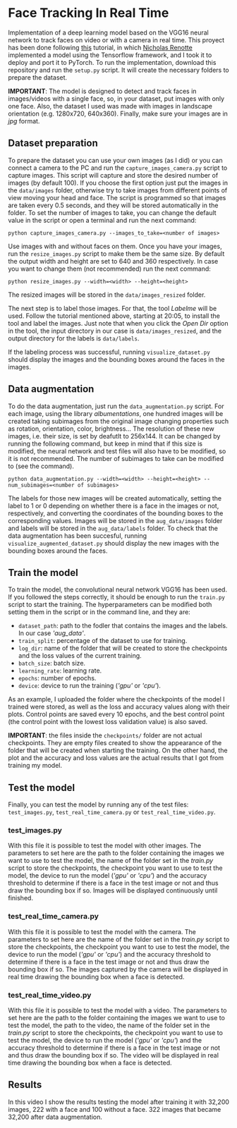 # Face Tracking In Real Time
Implementation of a deep learning model based on the VGG16 neural network to track faces on video or with a camera in real time. This proyect has been done following [this](https://www.youtube.com/watch?v=N_W4EYtsa10&t=6473s) tutorial, in which [Nicholas Renotte](https://www.youtube.com/@NicholasRenotte) implemented a model using the Tensorflow framework, and I took it to deploy and port it to PyTorch. To run the implementation, download this repository and run the ```setup.py``` script. It will create the necessary folders to prepare the dataset.

**IMPORTANT**: The model is designed to detect and track faces in images/videos with a single face, so, in your dataset, put images with only one face. Also, the dataset I used was made with images in landscape orientation (e.g. 1280x720, 640x360). Finally, make sure your images are in _jpg_ format.


## Dataset preparation
To prepare the dataset you can use your own images (as I did) or you can connect a camera to the PC and run the ```capture_images_camera.py``` script to capture images. This script will capture and store the desired number of images (by default 100). If you choose the first option just put the images in the ```data/images``` folder, otherwise try to take images from different points of view moving your head and face. The script is programmed so that images are taken every 0.5 seconds, and they will be stored automatically in the folder. To set the number of images to take, you can change the default value in the script or open a terminal and run the next command:
```
python capture_images_camera.py --images_to_take=<number of images>
```
Use images with and without faces on them. Once you have your images, run the ```resize_images.py``` script to make them be the same size. By default the output width and height are set to 640 and 360 respectively. In case you want to change them (not recommended) run the next command:
```
python resize_images.py --width=<width> --height=<height>
```
The resized images will be stored in the ```data/images_resized``` folder.

The next step is to label those images. For that, the tool _Labelme_ will be used. Follow the tutorial mentioned above, starting at 20:05, to install the tool and label the images. Just note that when you click the _Open Dir_ option in the tool, the input directory in our case is ```data/images_resized```, and the output directory for the labels is ```data/labels```.

If the labeling process was successful, running ```visualize_dataset.py``` should display the images and the bounding boxes around the faces in the images.


## Data augmentation
To do the data augmentation, just run the ```data_augmentation.py``` script. For each image, using the library _albumentations_, one hundred images will be created taking subimages from the original image changing properties such as rotation, orientation, color, brightness... The resolution of these new images, i.e. their size, is set by deafutlt to 256x144. It can be changed by running the following command, but keep in mind that if this size is modified, the neural network and test files will also have to be modified, so it is not recommended. The number of subimages to take can be modified to (see the command).
```
python data_augmentation.py --width=<width> --height=<height> --num_subimages=<number of subimages>
```
The labels for those new images will be created automatically, setting the label to 1 or 0 depending on whether there is a face in the images or not, respectively, and converting the coordinates of the bounding boxes to the corresponding values. Images will be stored in the ```aug_data/images``` folder and labels will be stored in the ```aug_data/labels``` folder. To check that the data augmentation has been succesful, running ```visualize_augmented_dataset.py``` should display the new images with the bounding boxes around the faces.

## Train the model
To train the model, the convolutional neural network VGG16 has been used. If you followed the steps correctly, it should be enough to run the ```train.py``` script to start the training. The hyperparameters can be modified both setting them in the script or in the command line, and they are:
- ```dataset_path```: path to the fodler that contains the images and the labels. In our case _'aug_data'_.
- ```train_split```: percentage of the dataset to use for training.
- ```log_dir```: name of the folder that will be created to store the checkpoints and the loss values of the current training.
- ```batch_size```: batch size.
- ```learning_rate```: learning rate.
- ```epochs```: number of epochs.
- ```device```: device to run the training (_'gpu'_ or _'cpu'_).

As an example, I uploaded the folder where the checkpoints of the model I trained were stored, as well as the loss and accuracy values along with their plots. Control points are saved every 10 epochs, and the best control point (the control point with the lowest loss validation value) is also saved.

**IMPORTANT**: the files inside the ```checkpoints/``` folder are not actual checkpoints. They are empty files created to show the appearance of the folder that will be created when starting the training. On the other hand, the plot and the accuracy and loss values are the actual results that I got from training my model.


## Test the model
Finally, you can test the model by running any of the test files: ```test_images.py```, ```test_real_time_camera.py``` or ```test_real_time_video.py```.

### test_images.py
With this file it is possible to test the model with other images. The parameters to set here are the path to the folder containing the images we want to use to test the model, the name of the folder set in the _train.py_ script to store the checkpoints, the checkpoint you want to use to test the model, the device to run the model (_'gpu'_ or _'cpu'_) and the accuracy threshold to determine if there is a face in the test image or not and thus draw the bounding box if so. Images will be displayed continuously until finished.

### test_real_time_camera.py
With this file it is possible to test the model with the camera. The parameters to set here are the name of the folder set in the _train.py_ script to store the checkpoints, the checkpoint you want to use to test the model, the device to run the model (_'gpu'_ or _'cpu'_) and the accuracy threshold to determine if there is a face in the test image or not and thus draw the bounding box if so. The images captured by the camera will be displayed in real time drawing the bounding box when a face is detected.

### test_real_time_video.py
With this file it is possible to test the model with a video. The parameters to set here are the path to the folder containing the images we want to use to test the model, the path to the video, the name of the folder set in the _train.py_ script to store the checkpoints, the checkpoint you want to use to test the model, the device to run the model (_'gpu'_ or _'cpu'_) and the accuracy threshold to determine if there is a face in the test image or not and thus draw the bounding box if so. The video will be displayed in real time drawing the bounding box when a face is detected.

## Results
In this video I show the results testing the model after training it with 32,200 images, 222 with a face and 100 without a face. 322 images that became 32,200 after data augmentation.
